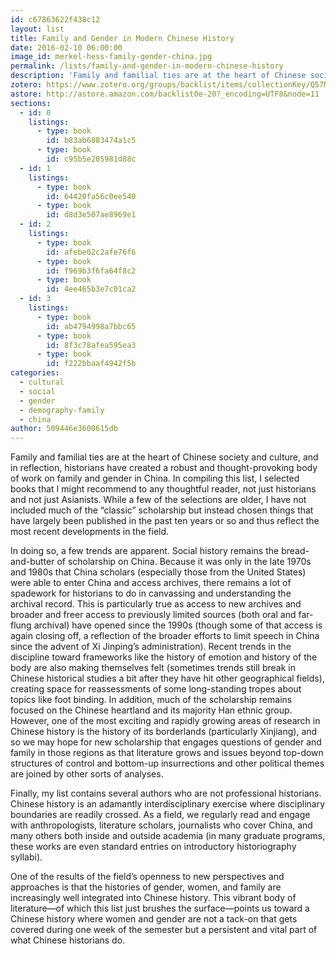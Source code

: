 ```yaml
---
id: c67863622f438c12
layout: list
title: Family and Gender in Modern Chinese History
date: 2016-02-10 06:00:00
image_id: merkel-hess-family-gender-china.jpg
permalink: /lists/family-and-gender-in-modern-chinese-history
description: 'Family and familial ties are at the heart of Chinese society and culture, and in reflection, historians have created a robust and thought-provoking body of work on family and gender in China. Social history remains the bread-and-butter of scholarship on China, but recent trends like the history of emotion and history of the body are also making themselves felt. This vibrant literature points us toward a Chinese history where women and gender are a persistent and vital part of what Chinese historians do.'
zotero: https://www.zotero.org/groups/backlist/items/collectionKey/Q57MBZ93
astore: http://astore.amazon.com/backlist0e-20?_encoding=UTF8&node=11
sections: 
  - id: 0
    listings:
      - type: book
        id: b83ab6883474a1c5
      - type: book
        id: c95b5e205981d88c
  - id: 1
    listings:
      - type: book
        id: 64420fa56c0ee540
      - type: book
        id: d8d3e507ae8969e1
  - id: 2
    listings:
      - type: book
        id: afebe02c2afe76f6
      - type: book
        id: f969b3f6fa64f8c2
      - type: book
        id: 4ee465b3e7c01ca2
  - id: 3
    listings:
      - type: book
        id: ab4794998a7bbc65
      - type: book
        id: 8f3c78afea595ea3
      - type: book
        id: f222bbaaf4942f5b
categories:
  - cultural
  - social
  - gender
  - demography-family
  - china
author: 509446e3600615db
---
```

Family and familial ties are at the heart of Chinese society and culture, and in reflection, historians have created a robust and thought-provoking body of work on family and gender in China. In compiling this list, I selected books that I might recommend to any thoughtful reader, not just historians and not just Asianists. While a few of the selections are older, I have not included much of the “classic” scholarship but instead chosen things that have largely been published in the past ten years or so and thus reflect the most recent developments in the field. 

In doing so, a few trends are apparent. Social history remains the bread-and-butter of scholarship on China. Because it was only in the late 1970s and 1980s that China scholars (especially those from the United States) were able to enter China and access archives, there remains a lot of spadework for historians to do in canvassing and understanding the archival record. This is particularly true as access to new archives and broader and freer access to previously limited sources (both oral and far-flung archival) have opened since the 1990s (though some of that access is again closing off, a reflection of the broader efforts to limit speech in China since the advent of Xi Jinping’s administration). Recent trends in the discipline toward frameworks like the history of emotion and history of the body are also making themselves felt (sometimes trends still break in Chinese historical studies a bit after they have hit other geographical fields), creating space for reassessments of some long-standing tropes about topics like foot binding. In addition, much of the scholarship remains focused on the Chinese heartland and its majority Han ethnic group. However, one of the most exciting and rapidly growing areas of research in Chinese history is the history of its borderlands (particularly Xinjiang), and so we may hope for new scholarship that engages questions of gender and family in those regions as that literature grows and issues beyond top-down structures of control and bottom-up insurrections and other political themes are joined by other sorts of analyses. 

Finally, my list contains several authors who are not professional historians. Chinese history is an adamantly interdisciplinary exercise where disciplinary boundaries are readily crossed. As a field, we regularly read and engage with anthropologists, literature scholars, journalists who cover China, and many others both inside and outside academia (in many graduate programs, these works are even standard entries on introductory historiography syllabi). 

One of the results of the field’s openness to new perspectives and approaches is that the histories of gender, women, and family are increasingly well integrated into Chinese history. This vibrant body of literature—of which this list just brushes the surface—points us toward a Chinese history where women and gender are not a tack-on that gets covered during one week of the semester but a persistent and vital part of what Chinese historians do. 